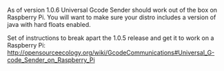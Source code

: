 As of version 1.0.6 Universal Gcode Sender should work out of the box on Raspberry Pi. You will want to make sure your distro includes a version of java with hard floats enabled.

Set of instructions to break apart the 1.0.5 release and get it to work on a Raspberry Pi:
http://opensourceecology.org/wiki/GcodeCommunications#Universal_G-code_Sender_on_Raspberry_Pi
